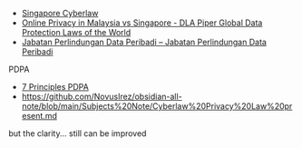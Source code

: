 - [Singapore Cyberlaw](https://www.csa.gov.sg/News/Publications/overview-of-legislations)
- [Online Privacy in Malaysia vs Singapore - DLA Piper Global Data Protection Laws of the World](https://www.dlapiperdataprotection.com/index.html?t=online-privacy&c=MY&c2=SG)
- [Jabatan Perlindungan Data Peribadi – Jabatan Perlindungan Data Peribadi](https://www.pdp.gov.my/jpdpv2/)


PDPA
- [7 Principles PDPA](https://globaldatahub.taylorwessing.com/article/data-protection-in-malaysia)
- https://github.com/NovusIrez/obsidian-all-note/blob/main/Subjects%20Note/Cyberlaw%20Privacy%20Law%20present.md



but the clarity... still can be improved